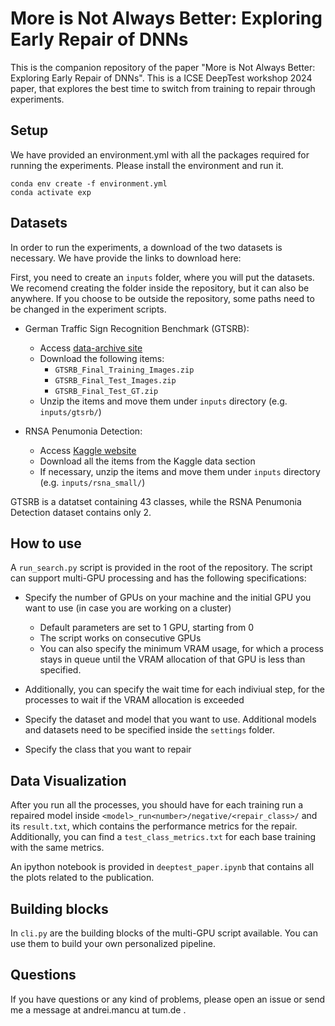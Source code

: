 # More is Not Always Better: Exploring Early Repair of DNNs

This is the companion repository of the paper "More is Not Always Better: Exploring Early Repair of DNNs". This is a ICSE DeepTest workshop 2024 paper, that explores the best time to switch from training to repair through experiments.

## Setup

We have provided an environment.yml with all the packages required for running the experiments. Please install the environment and run it.
```
conda env create -f environment.yml
conda activate exp
```
## Datasets

In order to run the experiments, a download of the two datasets is necessary. We have provide the links to download here:

First, you need to create an `inputs` folder, where you will put the datasets. We recomend creating the folder inside the repository, but it can also be anywhere. If you choose to be outside the repository, some paths need to be changed in the experiment scripts.

- German Traffic Sign Recognition Benchmark (GTSRB):
    * Access [data-archive site](https://sid.erda.dk/public/archives/daaeac0d7ce1152aea9b61d9f1e19370/published-archive.html)
    * Download the following items:
        - `GTSRB_Final_Training_Images.zip`
        - `GTSRB_Final_Test_Images.zip`
        - `GTSRB_Final_Test_GT.zip`
    * Unzip the items and move them under `inputs` directory (e.g. `inputs/gtsrb/`)

- RNSA Penumonia Detection:
    * Access [Kaggle website](https://www.kaggle.com/c/rsna-pneumonia-detection-challenge)
    * Download all the items from the Kaggle data section
    * If necessary, unzip the items and move them under `inputs` directory (e.g. `inputs/rsna_small/`)

GTSRB is a datatset containing 43 classes, while the RSNA Penumonia Detection dataset contains only 2. 

## How to use

A `run_search.py` script is provided in the root of the repository. The script can support multi-GPU processing and has the following specifications:
- Specify the number of GPUs on your machine and the initial GPU you want to use (in case you are working on a cluster)
    - Default parameters are set to 1 GPU, starting from 0
    - The script works on consecutive GPUs
    - You can also specify the minimum VRAM usage, for which a process stays in queue until the VRAM allocation of that GPU is less than specified.

- Additionally, you can specify the wait time for each indiviual step, for the processes to wait if the VRAM allocation is exceeded
- Specify the dataset and model that you want to use.
Additional models and datasets need to be specified inside the `settings` folder.
- Specify the class that you want to repair

## Data Visualization

After you run all the processes, you should have for each training run a repaired model inside `<model>_run<number>/negative/<repair_class>/` and its `result.txt`, which contains the performance metrics for the repair. Additionally, you can find a `test_class_metrics.txt` for each base training with the same metrics. 

An ipython notebook is provided in `deeptest_paper.ipynb` that contains all the plots related to the publication.

## Building blocks

In `cli.py` are the building blocks of the multi-GPU script available. You can use them to build your own personalized pipeline.


## Questions
If you have questions or any kind of problems, please open an issue or send me a message at andrei.mancu at tum.de .